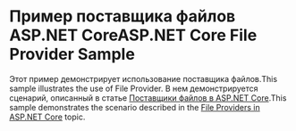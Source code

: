 # <a name="aspnet-core-file-provider-sample"></a><span data-ttu-id="e09f9-101">Пример поставщика файлов ASP.NET Core</span><span class="sxs-lookup"><span data-stu-id="e09f9-101">ASP.NET Core File Provider Sample</span></span>

<span data-ttu-id="e09f9-102">Этот пример демонстрирует использование поставщика файлов.</span><span class="sxs-lookup"><span data-stu-id="e09f9-102">This sample illustrates the use of File Provider.</span></span> <span data-ttu-id="e09f9-103">В нем демонстрируется сценарий, описанный в статье [Поставщики файлов в ASP.NET Core](https://docs.microsoft.com/aspnet/core/fundamentals/file-providers).</span><span class="sxs-lookup"><span data-stu-id="e09f9-103">This sample demonstrates the scenario described in the [File Providers in ASP.NET Core](https://docs.microsoft.com/aspnet/core/fundamentals/file-providers) topic.</span></span>
